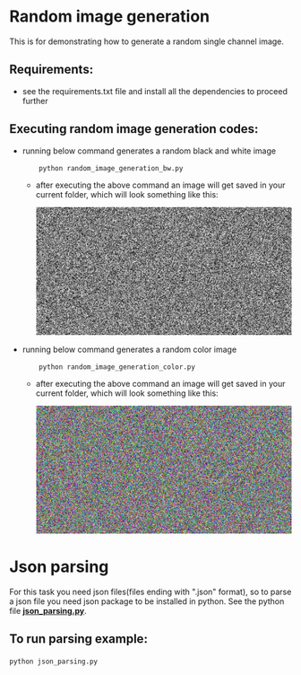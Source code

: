 # Random image generation

This is for demonstrating how to generate a random single channel image.

## Requirements:
+ see the requirements.txt file and install all the dependencies to proceed further

## Executing random image generation codes:
+ running below command generates a random black and white image
  ```
      python random_image_generation_bw.py
  ```
  + after executing the above command an image will get saved in your current folder, which will look something like this:
  
      <img src="images/out_bw.png" >

+ running below command generates a random color image
  ```
      python random_image_generation_color.py
  ```
  + after executing the above command an image will get saved in your current folder, which will look something like this:

    <img src="images/out_color.png" >



# Json parsing
  
  For this task you need json files(files ending with ".json" format), so to parse a json file you need json package to be installed in python. See the python file [__json_parsing.py__](json_parsing.py).
  
## To run parsing example: 
  ```python json_parsing.py```

